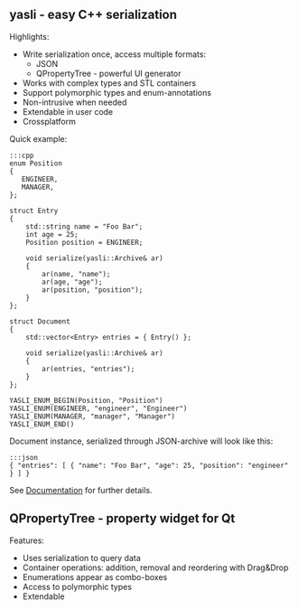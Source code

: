 ## yasli - easy C++ serialization

Highlights:

- Write serialization once, access multiple formats:
	* JSON
	* QPropertyTree - powerful UI generator
- Works with complex types and STL containers
- Support polymorphic types and enum-annotations
- Non-intrusive when needed
- Extendable in user code
- Crossplatform

Quick example:

    :::cpp
    enum Position
    {
       ENGINEER,
       MANAGER,
    };
    
    struct Entry
    {
        std::string name = "Foo Bar";
        int age = 25;
        Position position = ENGINEER;
    
        void serialize(yasli::Archive& ar)
        {
            ar(name, "name");
            ar(age, "age");
            ar(position, "position");
        }
    };
    
    struct Document
    {
        std::vector<Entry> entries = { Entry() };
    
        void serialize(yasli::Archive& ar)
        {
            ar(entries, "entries");
        }
    };
    
    YASLI_ENUM_BEGIN(Position, "Position")
    YASLI_ENUM(ENGINEER, "engineer", "Engineer")
    YASLI_ENUM(MANAGER, "manager", "Manager")
    YASLI_ENUM_END()

Document instance, serialized through JSON-archive will look like this:

	:::json
	{ "entries": [ { "name": "Foo Bar", "age": 25, "position": "engineer" } ] }

See [Documentation](yasli/raw/default/doc/manual.adoc) for further details.

## QPropertyTree - property widget for Qt

Features:

- Uses serialization to query data
- Container operations: addition, removal and reordering with Drag&Drop
- Enumerations appear as combo-boxes
- Access to polymorphic types
- Extendable